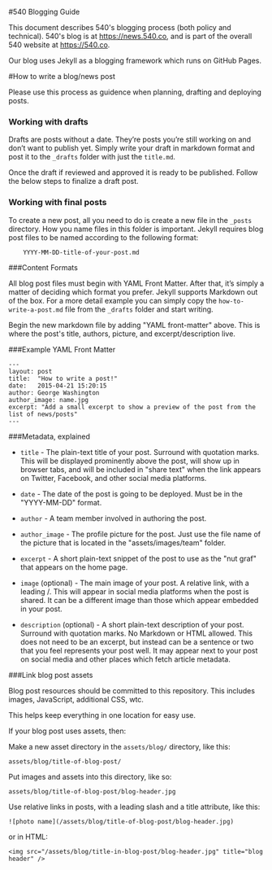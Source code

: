 #540 Blogging Guide

This document describes 540's blogging process (both policy and technical). 540's blog is at https://news.540.co, and is part of the overall 540 website at https://540.co.

Our blog uses Jekyll as a blogging framework which runs on GitHub Pages.

#How to write a blog/news post

Please use this process as guidence when planning, drafting and deploying posts.

### Working with drafts

Drafts are posts without a date. They’re posts you’re still working on and don’t want to publish yet. Simply write your draft in markdown format and post it to the `_drafts` folder with just the `title.md`.

Once the draft if reviewed and approved it is ready to be published. Follow the below steps to finalize a draft post.

### Working with final posts

To create a new post, all you need to do is create a new file in the `_posts` directory. How you name files in this folder is important. Jekyll requires blog post files to be named according to the following format:

```
    YYYY-MM-DD-title-of-your-post.md
```

###Content Formats

All blog post files must begin with YAML Front Matter. After that, it’s simply a matter of deciding which format you prefer. Jekyll supports Markdown out of the box. For a more detail example you can simply copy the `how-to-write-a-post.md` file from the `_drafts` folder and start writing.

Begin the new markdown file by adding "YAML front-matter" above. This is where the post's title, authors, picture, and excerpt/description live. 

###Example YAML Front Matter
```
---
layout: post
title:  "How to write a post!"
date:   2015-04-21 15:20:15
author: George Washington
author_image: name.jpg
excerpt: "Add a small excerpt to show a preview of the post from the list of news/posts"
---
```

###Metadata, explained

* `title` - The plain-text title of your post. Surround with quotation marks. This will be displayed prominently above the post, will show up in browser tabs, and will be included in "share text" when the link appears on Twitter, Facebook, and other social media platforms.

* `date` - The date of the post is going to be deployed. Must be in the "YYYY-MM-DD" format.

* `author` - A team member involved in authoring the post.

* `author_image` - The profile picture for the post. Just use the file name of the picture that is located in the "assets/images/team" folder.

* `excerpt` - A short plain-text snippet of the post to use as the "nut graf" that appears on the home page.

* `image` (optional) - The main image of your post. A relative link, with a leading /. This will appear in social media platforms when the post is shared. It can be a different image than those which appear embedded in your post.

* `description` (optional) - A short plain-text description of your post. Surround with quotation marks. No Markdown or HTML allowed. This does not need to be an excerpt, but instead can be a sentence or two that you feel represents your post well. It may appear next to your post on social media and other places which fetch article metadata.



###Link blog post assets

Blog post resources should be committed to this repository. This includes images, JavaScript, additional CSS, wtc.

This helps keep everything in one location for easy use.

If your blog post uses assets, then:

Make a new asset directory in the `assets/blog/` directory, like this:
    
    assets/blog/title-of-blog-post/

Put images and assets into this directory, like so:

    assets/blog/title-of-blog-post/blog-header.jpg

Use relative links in posts, with a leading slash and a title attribute, like this:
    
    ![photo name](/assets/blog/title-of-blog-post/blog-header.jpg)

or in HTML:

    <img src="/assets/blog/title-in-blog-post/blog-header.jpg" title="blog header" />
